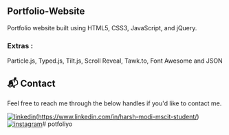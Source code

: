 ## Portfolio-Website
Portfolio website built using HTML5, CSS3, JavaScript, and jQuery.

### Extras : 
Particle.js, Typed.js, Tilt.js, Scroll Reveal, Tawk.to, Font Awesome and JSON

<h2>📬 Contact</h2>

Feel free to reach me through the below handles if you'd like to contact me.

[![linkedin](https://img.shields.io/badge/LinkedIn-0077B5?style=for-the-badge&logo=linkedin&logoColor=white)](https://www.linkedin.com/in/jigar-sablee)(https://www.linkedin.com/in/harsh-modi-mscit-student/)
[![instagram](https://img.shields.io/badge/Instagram-E4405F?style=for-the-badge&logo=instagram&logoColor=white)](https://www.instagram.com/harsh._.modi04?igsh=MXh1aDF0cXltZDltNw==)# potfoliyo
